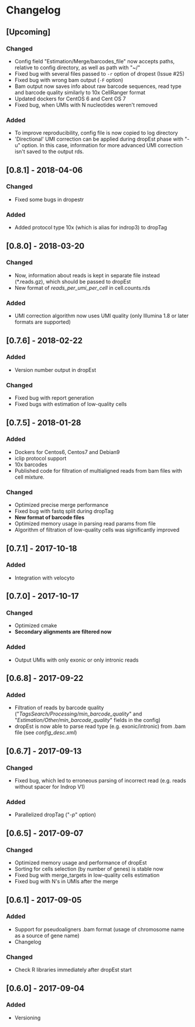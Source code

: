 # Changelog

## [Upcoming]
### Changed
* Config field "Estimation/Merge/barcodes_file" now accepts paths, relative to config directory, as well as path with "~/"
* Fixed bug with several files passed to `-r` option of dropest (Issue #25)
* Fixed bug with wrong bam output (`-F` option)
* Bam output now saves info about raw barcode sequences, read type and barcode quality similarly to 10x CellRanger format
* Updated dockers for CentOS 6 and Cent OS 7
* Fixed bug, when UMIs with N nucleotides weren't removed
### Added
* To improve reproducibility, config file is now copied to log directory
* 'Directional' UMI correction can be applied during dropEst phase with "-u" option. In this case, information for more 
    advanced UMI correction isn't saved to the output rds.

## [0.8.1] - 2018-04-06
### Changed
* Fixed some bugs in dropestr
### Added
* Added protocol type 10x (which is alias for indrop3) to dropTag

## [0.8.0] - 2018-03-20
### Changed
* Now, information about reads is kept in separate file instead (*.reads.gz), which should be passed to dropEst
* New format of *reads_per_umi_per_cell* in cell.counts.rds

### Added
* UMI correction algorithm now uses UMI quality (only Illumina 1.8 or later formats are supported)

## [0.7.6] - 2018-02-22
### Added
* Version number output in dropEst
### Changed
* Fixed bug with report generation
* Fixed bugs with estimation of low-quality cells

## [0.7.5] - 2018-01-28
### Added
* Dockers for Centos6, Centos7 and Debian9
* iclip protocol support
* 10x barcodes
* Published code for filtration of multialigned reads from bam files with cell mixture.
### Changed
* Optimized precise merge performance
* Fixed bug with fastq split during dropTag
* **New format of barcode files**
* Optimized memory usage in parsing read params from file
* Algorithm of filtration of low-quality cells was significantly improved

## [0.7.1] - 2017-10-18
### Added
* Integration with velocyto

## [0.7.0] - 2017-10-17
### Changed
* Optimized cmake
* **Secondary alignments are filtered now**

### Added
* Output UMIs with only exonic or only intronic reads

## [0.6.8] - 2017-09-22
### Added
* Filtration of reads by barcode quality ("*TagsSearch/Processing/min_barcode_quality*" and
"*Estimation/Other/min_barcode_quality*" fields in the config)
* dropEst is now able to parse read type (e.g. exonic/intronic) from .bam file (see *config_desc.xml*)

## [0.6.7] - 2017-09-13
### Changed
* Fixed bug, which led to erroneous parsing of incorrect read (e.g. reads without spacer for Indrop V1)

### Added
* Parallelized dropTag ("*-p*" option)

## [0.6.5] - 2017-09-07
### Changed
* Optimized memory usage and performance of dropEst
* Sorting for cells selection (by number of genes) is stable now
* Fixed bug with merge_targets in low-quality cells estimation
* Fixed bug with N's in UMIs after the merge

## [0.6.1] - 2017-09-05
### Added
* Support for pseudoaligners .bam format (usage of chromosome name as a source of gene name)
* Changelog

### Changed
* Check R libraries immediately after dropEst start

## [0.6.0] - 2017-09-04
### Added
* Versioning
